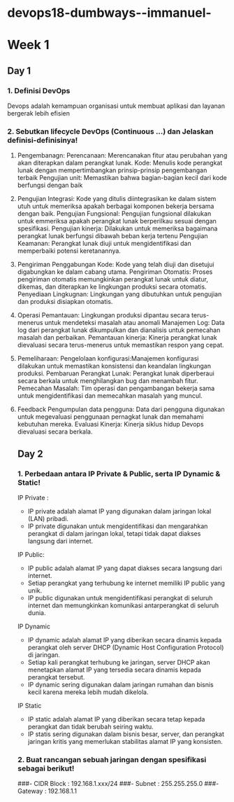 # devops18-dumbways--immanuel-
# Week 1
## Day 1
### 1. Definisi DevOps

Devops adalah kemampuan organisasi untuk membuat aplikasi dan layanan bergerak lebih efisien

### 2. Sebutkan lifecycle DevOps (Continuous ...) dan Jelaskan definisi-definisinya!
1. Pengembanagn:
   Perencanaan: Merencanakan fitur atau perubahan yang akan diterapkan dalam perangkat lunak.
   Kode: Menulis kode perangkat lunak dengan mempertimbangkan prinsip-prinsip pengembangan terbaik
   Pengujian unit: Memastikan bahwa bagian-bagian kecil dari kode berfungsi dengan baik
2. Pengujian
   Integrasi: Kode yang ditulis diintegrasikan ke dalam sistem utuh untuk memeriksa apakah berbagai komponen bekerja bersama dengan baik.
   Pengujian Fungsional: Pengujian fungsional dilakukan untuk emmeriksa apakah perangkat lunak berperilkau sesuai dengan spesifikasi.
   Pengujian kinerja: Dilakukan untuk memeriksa bagaimana perangkat lunak berfungsi dibawah beban kerja tertenu
   Pengujian Keamanan: Perangkat lunak diuji untuk mengidentifikasi dan memperbaiki potensi keretanannya.
3. Pengiriman
   Penggabungan Kode: Kode yang telah diuji dan disetujui digabungkan ke dalam cabang utama.
   Pengiriman Otomatis: Proses pengiriman otomatis memungkinkan perangkat lunak untuk diatur, dikemas, dan diterapkan ke lingkungan produksi secara otomatis.
   Penyediaan Lingkugnan: Lingkungan yang dibutuhkan untuk pengujian dan produksi disiapkan otomatis.
4. Operasi
   Pemantauan: Lingkungan produksi dipantau secara terus-menerus untuk mendeteksi masalah atau anomali
   Manajemen Log: Data log dari perangkat lunak dikumpulkan dan dianalisis untuk pemecahan masalah dan perbaikan.
   Pemantauan kinerja: Kinerja perangkat lunak dievaluasi secara terus-menerus untuk memastikan respon yang cepat.
5. Pemeliharaan:
   Pengelolaan konfigurasi:Manajemen konfigurasi dilakukan untuk memastikan konsistensi dan keandalan lingkungan produksi.
   Pembaruan Perangkat Lunak: Perangkat lunak diperberaui secara berkala untuk menghilangkan bug dan menambah fitur.
   Pemecahan Masalah: Tim operasi dan pengambangan bekerja sama untuk mengidentifikasi dan memecahkan masalah yang muncul.
6. Feedback
   Pengumpulan data pengguna: Data dari pengguna digunakan untuk megevaluasi penggunaan pernagkat lunak dan memahami kebutuhan mereka.
   Evaluasi Kinerja: Kinerja siklus hidup Devops dievaluasi secara berkala.

   ## Day 2
   ### 1. Perbedaan antara IP Private & Public, serta IP Dynamic & Static!
   IP Private :
   - IP private adalah alamat IP yang digunakan dalam jaringan lokal (LAN) pribadi.
   - IP private digunakan untuk mengidentifikasi dan mengarahkan perangkat di dalam jaringan lokal, tetapi tidak dapat diakses langsung dari internet.

   IP Public:
   - IP public adalah alamat IP yang dapat diakses secara langsung dari internet.
   - Setiap perangkat yang terhubung ke internet memiliki IP public yang unik.
   - IP public digunakan untuk mengidentifikasi perangkat di seluruh internet dan memungkinkan komunikasi antarperangkat di seluruh dunia.

   IP Dynamic
   - IP dynamic adalah alamat IP yang diberikan secara dinamis kepada perangkat oleh server DHCP (Dynamic Host Configuration Protocol) di jaringan.
   - Setiap kali perangkat terhubung ke jaringan, server DHCP akan menetapkan alamat IP yang tersedia secara dinamis kepada perangkat tersebut.
   - IP dynamic sering digunakan dalam jaringan rumahan dan bisnis kecil karena mereka lebih mudah dikelola.

   IP Static
   - IP static adalah alamat IP yang diberikan secara tetap kepada perangkat dan tidak berubah seiring waktu.
   - IP statis sering digunakan dalam bisnis besar, server, dan perangkat jaringan kritis yang memerlukan stabilitas alamat IP yang konsisten.

   ### 2. Buat rancangan sebuah jaringan dengan spesifikasi sebagai berikut!
      ###- CIDR Block : 192.168.1.xxx/24
      ###- Subnet : 255.255.255.0
      ###- Gateway : 192.168.1.1
